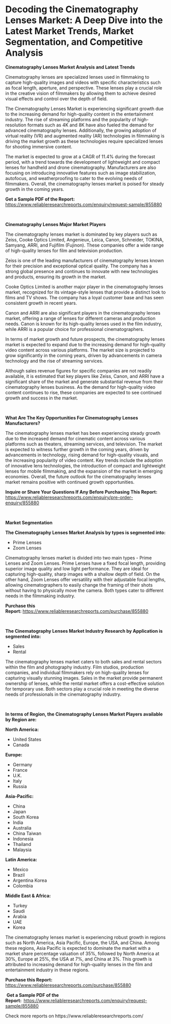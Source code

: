 <p><h1>Decoding the Cinematography Lenses Market: A Deep Dive into the Latest Market Trends, Market Segmentation, and Competitive Analysis</h1></p><p><strong>Cinematography Lenses Market Analysis and Latest Trends</strong></p>
<p><p>Cinematography lenses are specialized lenses used in filmmaking to capture high-quality images and videos with specific characteristics such as focal length, aperture, and perspective. These lenses play a crucial role in the creative vision of filmmakers by allowing them to achieve desired visual effects and control over the depth of field.</p><p>The Cinematography Lenses Market is experiencing significant growth due to the increasing demand for high-quality content in the entertainment industry. The rise of streaming platforms and the popularity of high-resolution formats such as 4K and 8K have also fueled the demand for advanced cinematography lenses. Additionally, the growing adoption of virtual reality (VR) and augmented reality (AR) technologies in filmmaking is driving the market growth as these technologies require specialized lenses for shooting immersive content.</p><p>The market is expected to grow at a CAGR of 11.4% during the forecast period, with a trend towards the development of lightweight and compact lenses for handheld and drone cinematography. Manufacturers are also focusing on introducing innovative features such as image stabilization, autofocus, and weatherproofing to cater to the evolving needs of filmmakers. Overall, the cinematography lenses market is poised for steady growth in the coming years.</p></p>
<p><strong>Get a Sample PDF of the Report:&nbsp;</strong> <a href="https://www.reliableresearchreports.com/enquiry/request-sample/855880">https://www.reliableresearchreports.com/enquiry/request-sample/855880</a></p>
<p>&nbsp;</p>
<p><strong>Cinematography Lenses Major Market Players</strong></p>
<p><p>The cinematography lenses market is dominated by key players such as Zeiss, Cooke Optics Limited, Angenieux, Leica, Canon, Schneider, TOKINA, Samyang, ARRI, and Fujifilm (Fujinon). These companies offer a wide range of high-quality lenses for film and television production.</p><p>Zeiss is one of the leading manufacturers of cinematography lenses known for their precision and exceptional optical quality. The company has a strong global presence and continues to innovate with new technologies and products, ensuring its growth in the market.</p><p>Cooke Optics Limited is another major player in the cinematography lenses market, recognized for its vintage-style lenses that provide a distinct look to films and TV shows. The company has a loyal customer base and has seen consistent growth in recent years.</p><p>Canon and ARRI are also significant players in the cinematography lenses market, offering a range of lenses for different cameras and production needs. Canon is known for its high-quality lenses used in the film industry, while ARRI is a popular choice for professional cinematographers.</p><p>In terms of market growth and future prospects, the cinematography lenses market is expected to expand due to the increasing demand for high-quality video content across various platforms. The market size is projected to grow significantly in the coming years, driven by advancements in camera technology and the rise of streaming services.</p><p>Although sales revenue figures for specific companies are not readily available, it is estimated that key players like Zeiss, Canon, and ARRI have a significant share of the market and generate substantial revenue from their cinematography lenses business. As the demand for high-quality video content continues to rise, these companies are expected to see continued growth and success in the market.</p></p>
<p>&nbsp;</p>
<p><strong>What Are The Key Opportunities For Cinematography Lenses Manufacturers?</strong></p>
<p><p>The cinematography lenses market has been experiencing steady growth due to the increased demand for cinematic content across various platforms such as theaters, streaming services, and television. The market is expected to witness further growth in the coming years, driven by advancements in technology, rising demand for high-quality visuals, and the increasing popularity of video content. Key trends include the adoption of innovative lens technologies, the introduction of compact and lightweight lenses for mobile filmmaking, and the expansion of the market in emerging economies. Overall, the future outlook for the cinematography lenses market remains positive with continued growth opportunities.</p></p>
<p><strong>Inquire or Share Your Questions If Any Before Purchasing This Report:</strong> <a href="https://www.reliableresearchreports.com/enquiry/pre-order-enquiry/855880">https://www.reliableresearchreports.com/enquiry/pre-order-enquiry/855880</a></p>
<p>&nbsp;</p>
<p><strong>Market Segmentation</strong></p>
<p><strong>The Cinematography Lenses Market Analysis by types is segmented into:</strong></p>
<p><ul><li>Prime Lenses</li><li>Zoom Lenses</li></ul></p>
<p><p>Cinematography lenses market is divided into two main types - Prime Lenses and Zoom Lenses. Prime Lenses have a fixed focal length, providing superior image quality and low light performance. They are ideal for capturing high-quality, sharp images with a shallow depth of field. On the other hand, Zoom Lenses offer versatility with their adjustable focal lengths, allowing cinematographers to easily change the framing of their shots without having to physically move the camera. Both types cater to different needs in the filmmaking industry.</p></p>
<p><strong>Purchase this Report:&nbsp;</strong><a href="https://www.reliableresearchreports.com/purchase/855880">https://www.reliableresearchreports.com/purchase/855880</a></p>
<p>&nbsp;</p>
<p><strong>The Cinematography Lenses Market Industry Research by Application is segmented into:</strong></p>
<p><ul><li>Sales</li><li>Rental</li></ul></p>
<p><p>The cinematography lenses market caters to both sales and rental sectors within the film and photography industry. Film studios, production companies, and individual filmmakers rely on high-quality lenses for capturing visually stunning images. Sales in the market provide permanent ownership of lenses, while the rental market offers a cost-effective solution for temporary use. Both sectors play a crucial role in meeting the diverse needs of professionals in the cinematography industry.</p></p>
<p>&nbsp;</p>
<p><strong>In terms of Region, the Cinematography Lenses Market Players available by Region are:</strong></p>
<p>
    <p> <strong> North America: </strong>
        <ul>
            <li>United States</li>
            <li>Canada</li>
        </ul>
        </p> 
    <p> <strong> Europe: </strong>
        <ul>
            <li>Germany</li>
            <li>France</li>
            <li>U.K.</li>
            <li>Italy</li>
            <li>Russia</li>
        </ul>
        </p> 
    <p> <strong> Asia-Pacific: </strong>
        <ul>
            <li>China</li>
            <li>Japan</li>
            <li>South Korea</li>
            <li>India</li>
            <li>Australia</li>
            <li>China Taiwan</li>
            <li>Indonesia</li>
            <li>Thailand</li>
            <li>Malaysia</li>
        </ul>
        </p> 
    <p> <strong> Latin America: </strong>
        <ul>
            <li>Mexico</li>
            <li>Brazil</li>
            <li>Argentina Korea</li>
            <li>Colombia</li>
        </ul>
        </p> 
    <p> <strong> Middle East & Africa: </strong>
        <ul>
            <li>Turkey</li>
            <li>Saudi</li>
            <li>Arabia</li>
            <li>UAE</li>
            <li>Korea</li>
        </ul>
    </p>
    </p>
<p><p>The cinematography lenses market is experiencing robust growth in regions such as North America, Asia Pacific, Europe, the USA, and China. Among these regions, Asia Pacific is expected to dominate the market with a market share percentage valuation of 35%, followed by North America at 30%, Europe at 25%, the USA at 7%, and China at 3%. This growth is attributed to increasing demand for high-quality lenses in the film and entertainment industry in these regions.</p></p>
<p><strong>Purchase this Report: </strong><a href="https://www.reliableresearchreports.com/purchase/855880">https://www.reliableresearchreports.com/purchase/855880</a></p>
<p>&nbsp;<strong>Get a Sample PDF of the Report:&nbsp;&nbsp;</strong><a href="https://www.reliableresearchreports.com/enquiry/request-sample/855880">https://www.reliableresearchreports.com/enquiry/request-sample/855880</a></p>
<p><strong></strong></p>
<p>Check more reports on https://www.reliableresearchreports.com/</p>